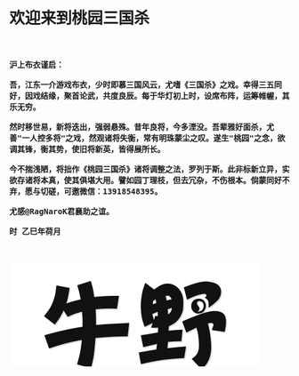 # 欢迎来到桃园三国杀

<pre style="white-space:pre-wrap; word-wrap:break-word;">
<h4>
沪上布衣谨启：

吾，江东一介游戏布衣，少时即慕三国风云，尤嗜《三国杀》之戏。幸得三五同好，因戏结缘，聚首论武，共度良辰。每于华灯初上时，设席布阵，运筹帷幄，其乐无穷。

然时移世易，新将迭出，强弱悬殊。昔年良将，今多湮没。吾辈雅好面杀，尤善"一人控多将"之戏，然观诸将失衡，常有明珠蒙尘之叹。遂生"桃园"之念，欲调其锋，衡其势，使旧将新英，皆得展所长。

今不揣浅陋，将拙作《桃园三国杀》诸将调整之法，罗列于斯。此非标新立异，实欲存诸将本真，使其俱堪大用。譬如园丁理枝，但去冗杂，不伤根本。倘蒙同好不弃，愿与切磋，可邀微信：13918548395。

尤感@RagNaroK君襄助之谊。

时 乙巳年荷月
</h4>
</pre>


![niuye](niuye.png)